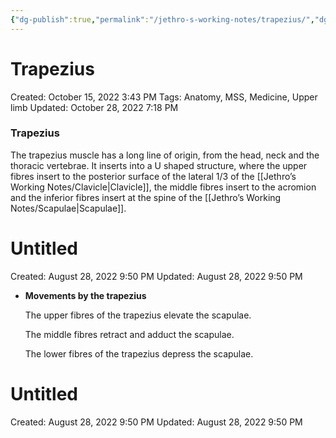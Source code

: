 ```yaml
---
{"dg-publish":true,"permalink":"/jethro-s-working-notes/trapezius/","dgPassFrontmatter":true}
---
```



# Trapezius

Created: October 15, 2022 3:43 PM
Tags: Anatomy, MSS, Medicine, Upper limb
Updated: October 28, 2022 7:18 PM

### Trapezius

The trapezius muscle has a long line of origin, from the head, neck and the thoracic vertebrae. It inserts into a U shaped structure, where the upper fibres insert to the posterior surface of the lateral 1/3 of the [[Jethro’s Working Notes/Clavicle\|Clavicle]], the middle fibres insert to the acromion and the inferior fibres insert at the spine of the [[Jethro’s Working Notes/Scapulae\|Scapulae]].


<div class="transclusion internal-embed is-loaded"><div class="markdown-embed">





# Untitled

Created: August 28, 2022 9:50 PM
Updated: August 28, 2022 9:50 PM

</div></div>


- ****************************************************Movements by the trapezius****************************************************
    
    The upper fibres of the trapezius elevate the scapulae.
    
    The middle fibres retract and adduct the scapulae.
    
    The lower fibres of the trapezius depress the scapulae.
    
    
<div class="transclusion internal-embed is-loaded"><div class="markdown-embed">





# Untitled

Created: August 28, 2022 9:50 PM
Updated: August 28, 2022 9:50 PM

</div></div>
